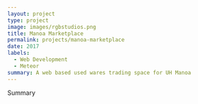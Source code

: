 ```yaml
---
layout: project
type: project
image: images/rgbstudios.png
title: Manoa Marketplace
permalink: projects/manoa-marketplace
date: 2017
labels:
  - Web Development
  - Meteor
summary: A web based used wares trading space for UH Manoa
---
```


Summary
